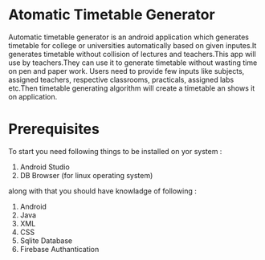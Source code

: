 # Atomatic Timetable Generator                      
 
 Automatic timetable generator is an android application which generates timetable for college or universities automatically based on given inputes.It generates timetable without collision of lectures and teachers.This app will use by teachers.They can use it to generate timetable without wasting time on pen and paper work.
 Users need to provide few inputs like subjects, assigned teachers, respective classrooms, practicals, assigned labs etc.Then timetable generating algorithm will create a timetable an shows it on application. 
 
 
 # Prerequisites

 To start you need following things to be installed on yor system :
 
 1. Android Studio
 2. DB Browser (for linux operating system)
 
 along with that you should have knowladge of following :
 
 1. Android
 2. Java
 3. XML
 4. CSS
 5. Sqlite Database
 6. Firebase Authantication
